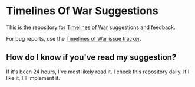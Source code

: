 # Timelines Of War Suggestions
This is the repository for [Timelines of War](https://galaxy-creative-engine.github.io/TimelinesOfWar/) suggestions and feedback.

For bug reports, use the [Timelines of War issue tracker](https://github.com/Galaxy-Creative-Engine/Timelines-of-War-Suggestions/issues/new/choose).

## How do I know if you've read my suggestion?

If it's been 24 hours, I've most likely read it. I check this repository daily. If I like it, I'll implement it.